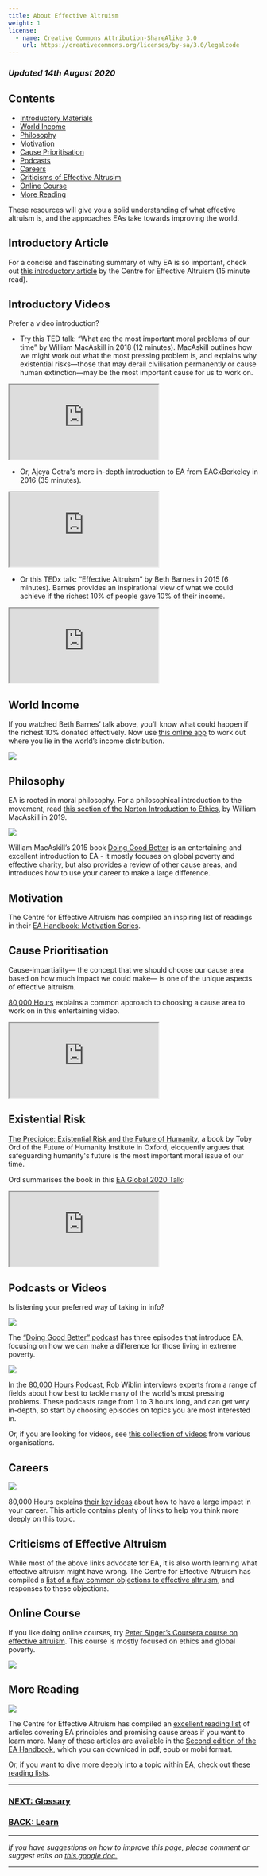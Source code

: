 ```yaml
---
title: About Effective Altruism
weight: 1
license:
  - name: Creative Commons Attribution-ShareAlike 3.0
    url: https://creativecommons.org/licenses/by-sa/3.0/legalcode
---
```

### *Updated 14th August 2020*

## Contents
* <a href="#introduction">Introductory Materials</a>
* <a href="#worldincome">World Income</a>
* <a href="#philosophy">Philosophy</a>
* <a href="#motivation">Motivation</a>
* <a href="#causeprior">Cause Prioritisation</a>
* <a href="#podcasts">Podcasts</a>
* <a href="#careers">Careers</a>
* <a href="#critofea">Criticisms of Effective Altrusim</a>
* <a href="#onlinecourse">Online Course</a>
* <a href="#morereading">More Reading</a>

These resources will give you a solid understanding of what effective altruism is, and the approaches EAs take towards improving the world.

<a name ="introduction"></a>
## Introductory Article

For a concise and fascinating summary of why EA is so important, check out <a target="_blank" href="https://www.effectivealtruism.org/articles/introduction-to-effective-altruism/">this introductory article</a> by the Centre for Effective Altruism (15 minute read).

## Introductory Videos

Prefer a video introduction?

* Try this TED talk: “What are the most important moral problems of our time” by William MacAskill in 2018 (12 minutes). MacAskill outlines how we might work out what the most pressing problem is, and explains why existential risks—those that may derail civilisation permanently or cause human extinction—may be the most important cause for us to work on.

<div class="textAlignCenter">
<iframe class="article_video"
src="https://www.youtube.com/embed/WyprXhvGVYk">
</iframe>

</div>

* Or, Ajeya Cotra's more in-depth introduction to EA from EAGxBerkeley in 2016 (35 minutes).

<div class="textAlignCenter">
<iframe class="article_video"
src="https://www.youtube.com/embed/48VAQtGmfWY">
</iframe>
</div>

* Or this TEDx talk: “Effective Altruism” by Beth Barnes in 2015 (6 minutes). Barnes provides an inspirational view of what we could achieve if the richest 10% of people gave 10% of their income.

<div class="textAlignCenter">
<iframe class="article_video"
src="https://www.youtube.com/embed/LtWINl3C_7s">
</iframe>

</div>

<a name="worldincome"></a>
## World Income

If you watched Beth Barnes’ talk above, you’ll know what could happen if the richest 10% donated effectively. Now use <a target="_blank" href="https://www.givingwhatwecan.org/get-involved/how-rich-am-i/">this online app</a> to work out where you lie in the world’s income distribution.

<a target="_blank" href="https://www.givingwhatwecan.org/get-involved/how-rich-am-i/"> <p class="large_image_wrapper"> <img src="/img/howrichami.png" />

</p>
 </a>

<a name="philosophy"></a>
## Philosophy

EA is rooted in moral philosophy. For a philosophical introduction to the movement, read <a target="_blank" href="https://drive.google.com/file/d/1xs22x9UIuvym--MfAUtQsZ-GVqTqXeEs/view">this section of the Norton Introduction to Ethics</a>, by William MacAskill in 2019.  

<a target="_blank" href="https://www.effectivealtruism.org/doing-good-better/"><p class="large_image_wrapper"> <img src="/img/dgb.png" />

</p>
</a>

William MacAskill’s 2015 book <a target="_blank" href="https://www.effectivealtruism.org/doing-good-better/">Doing Good Better</a> is an entertaining and excellent introduction to EA - it mostly focuses on global poverty and effective charity, but also provides a review of other cause areas, and introduces how to use your career to make a large difference.  

<a name="motivation"></a>
## Motivation

The Centre for Effective Altruism has compiled an inspiring list of readings in their <a target="_blank" href="https://forum.effectivealtruism.org/s/wog9xb8cdqDySbBvM">EA Handbook: Motivation Series</a>. 

<a name="causeprior"></a>
## Cause Prioritisation

Cause-impartiality— the concept that we should choose our cause area based on how much impact we could make— is one of the unique aspects of effective altruism.

<a target="_blank" href="https://80000hours.org/">80,000 Hours</a> explains a common approach to choosing a cause area to work on in this entertaining video.

<div class="textAlignCenter">
<iframe class="article_video"
src="https://www.youtube.com/embed/1xsR0XBwyo4">

</iframe>
</div>

<a name="xrisk"></a>
## Existential Risk
<a target="_blank" href="https://www.amazon.com/Precipice-Existential-Risk-Future-Humanity/dp/0316484911">The Precipice: Existential Risk and the Future of Humanity</a>, a book by Toby Ord of the Future of Humanity Institute in Oxford, eloquently argues that safeguarding humanity's future is the most important moral issue of our time.

Ord summarises the book in this <a target="_blank" href="https://www.youtube.com/watch?v=CrMIEz_mSJM">EA Global 2020 Talk</a>: 

<div class="textAlignCenter">
<iframe class="article_video"
src="https://www.youtube.com/embed/CrMIEz_mSJM">
</iframe>

</div>

<a name="podcasts"></a>
## Podcasts or Videos

Is listening your preferred way of taking in info?

<a target="_blank" href="https://podcast.effectivealtruism.org/episodes/"><p class="large_image_wrapper"> <img src="/img/dgbpodcast.png" />


</p>
</a>

The <a target="_blank" href="https://podcast.effectivealtruism.org/episodes/">“Doing Good Better” podcast</a> has three episodes that introduce EA, focusing on how we can make a difference for those living in extreme poverty.

<a target="_blank" href="https://80000hours.org/podcast/"><p class="large_image_wrapper"> <img src="/img/80Kpod.png" />

</p>
</a>

In the <a target="_blank" href="https://80000hours.org/podcast/">80,000 Hours Podcast</a>, Rob Wiblin interviews experts from a range of fields about how best to tackle many of the world's most pressing problems. These podcasts range from 1 to 3 hours long, and can get very in-depth, so start by choosing episodes on topics you are most interested in.

Or, if you are looking for videos, see <a target="_blank" href="https://forum.effectivealtruism.org/posts/jNye4h2wmsxfmWcKE/where-to-find-ea-related-videos">this collection of videos</a> from various organisations.

<a name="careers"></a>
## Careers

<a target="_blank" href="https://80000hours.org/"><p class="large_image_wrapper"> <img src="/img/80Klogo.png" />

</p>
</a>

80,000 Hours explains <a target="_blank" href="https://80000hours.org/key-ideas/">their key ideas</a>  about how to have a large impact in your career. This article contains plenty of links to help you think more deeply on this topic.

<a name="critofea"></a>
## Criticisms of Effective Altruism

While most of the above links advocate for EA, it is also worth learning what effective altruism might have wrong. The Centre for Effective Altruism has compiled a <a target="_blank" href="https://www.effectivealtruism.org/faqs-criticism-objections/#objections-to-effective-altruism">list of a few common objections to effective altruism</a>, and responses to these objections.

<a name="onlinecourse"></a>
## Online Course

If you like doing online courses, try <a target="_blank" href="https://www.coursera.org/learn/altruism">Peter Singer’s Coursera course on effective altruism</a>. This course is mostly focused on ethics and global poverty.

<a target="_blank" href="https://www.coursera.org/learn/altruism"><p class="large_image_wrapper"> <img src="/img/singer.png" />

</p>
</a>

<a name="morereading"></a>
## More Reading

<a target="_blank" href=""><p class="large_image_wrapper"> <img src="/img/eahandbook.png" />

</p>
</a>

The Centre for Effective Altruism has compiled an <a target="_blank" href="https://www.effectivealtruism.org/resources/">excellent reading list</a> of articles covering EA principles and promising cause areas if you want to learn more.  Many of these articles are available in the <a target="_blank" href="https://www.effectivealtruism.org/handbook/">Second edition of the EA Handbook</a>, which you can download in pdf, epub or mobi format.

Or, if you want to dive more deeply into a topic within EA, check out <a target="_blank" href="/learn/reading-lists/">these reading lists</a>.

<hr>

### [NEXT: Glossary](/learn/glossary/)

### [BACK: Learn](/learn/)

<hr>

_If you have suggestions on how to improve this page, please comment or suggest edits on_ <a target="_blank" href="https://docs.google.com/document/d/1kHMMHl1GJIhYU3dEDJznUrcaNG7370mFQIJsZanlOP0/edit?usp=sharing">_this google doc._</a>

<hr>
